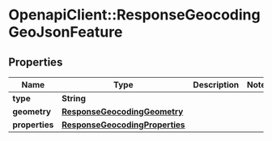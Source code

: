# OpenapiClient::ResponseGeocodingGeoJsonFeature

## Properties
Name | Type | Description | Notes
------------ | ------------- | ------------- | -------------
**type** | **String** |  | 
**geometry** | [**ResponseGeocodingGeometry**](ResponseGeocodingGeometry.md) |  | 
**properties** | [**ResponseGeocodingProperties**](ResponseGeocodingProperties.md) |  | 


